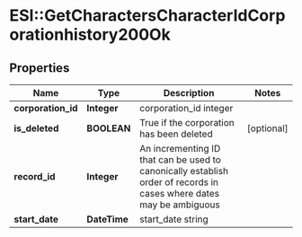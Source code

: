 # ESI::GetCharactersCharacterIdCorporationhistory200Ok

## Properties
Name | Type | Description | Notes
------------ | ------------- | ------------- | -------------
**corporation_id** | **Integer** | corporation_id integer | 
**is_deleted** | **BOOLEAN** | True if the corporation has been deleted | [optional] 
**record_id** | **Integer** | An incrementing ID that can be used to canonically establish order of records in cases where dates may be ambiguous | 
**start_date** | **DateTime** | start_date string | 

